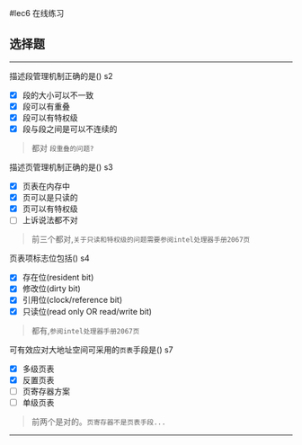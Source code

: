 #lec6 在线练习
## 选择题

---

描述段管理机制正确的是()  s2

- [x] 段的大小可以不一致
- [x] 段可以有重叠
- [x] 段可以有特权级
- [x] 段与段之间是可以不连续的

> 都对
> `段重叠的问题?`

描述页管理机制正确的是() s3

- [x] 页表在内存中
- [x] 页可以是只读的
- [x] 页可以有特权级
- [ ] 上诉说法都不对

> 前三个都对,`关于只读和特权级的问题需要参阅intel处理器手册2067页`

页表项标志位包括() s4

- [x] 存在位(resident bit)
- [x] 修改位(dirty bit)
- [x] 引用位(clock/reference bit)
- [x] 只读位(read only OR read/write bit)

> 都有,`参阅intel处理器手册2067页`

可有效应对大地址空间可采用的`页表`手段是()  s7

- [x] 多级页表
- [x] 反置页表
- [ ] 页寄存器方案
- [ ] 单级页表

> 前两个是对的。`页寄存器不是页表手段...`

-----

